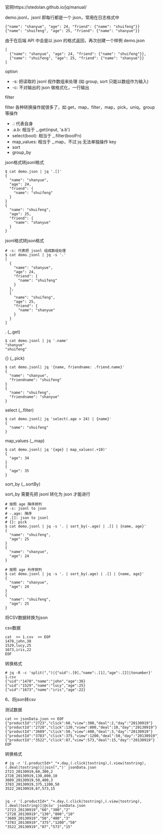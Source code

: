 官网https://stedolan.github.io/jq/manual/


demo.jsonl，jsonl 即每行都是一个 json，常用在日志格式中
```
{"name": "shanyue", "age": 24, "friend": {"name": "shuifeng"}}
{"name": "shuifeng", "age": 25, "friend": {"name": "shanyue"}}
```

由于在后端 API 中会是以 json 的格式返回，再次创建一个样例 demo.json
```
[
  {"name": "shanyue", "age": 24, "friend": {"name": "shuifeng"}},
  {"name": "shuifeng", "age": 25, "friend": {"name": "shanyue"}}
]
```

option
- -s: 把读取的 jsonl 视作数组来处理 (如 group, sort 只能以数组作为输入)
- -c: 不对输出的 json 做格式化，一行输出


filter

filter 各种转换操作就很多了，如 get，map，filter，map，pick，uniq，group 等操作
- .: 代表自身
- .a.b: 相当于 _.get(input, 'a.b')
- select(bool): 相当于 _.filter(boolFn)
- map_values: 相当于 _.map，不过 jq 无法单独操作 key
- sort
- group_by

json格式转jsonl格式
```
$ cat demo.json | jq '.[]'
{
  "name": "shanyue",
  "age": 24,
  "friend": {
    "name": "shuifeng"
  }
}
{
  "name": "shuifeng",
  "age": 25,
  "friend": {
    "name": "shanyue"
  }
}
```

jsonl格式转json格式
```
# -s: 代表把 jsonl 组成数组处理
$ cat demo.jsonl | jq -s '.'
[
  {
    "name": "shanyue",
    "age": 24,
    "friend": {
      "name": "shuifeng"
    }
  },
  {
    "name": "shuifeng",
    "age": 25,
    "friend": {
      "name": "shanyue"
    }
  }
]
```

. (_.get)
```
$ cat demo.jsonl | jq '.name'
"shanyue"
"shuifeng"
```

{} (_.pick)
```
$ cat demo.jsonl| jq '{name, friendname: .friend.name}'
{
  "name": "shanyue",
  "friendname": "shuifeng"
}
{
  "name": "shuifeng",
  "friendname": "shanyue"
}
```

select (_.filter)
```
$ cat demo.jsonl| jq 'select(.age > 24) | {name}'
{
  "name": "shuifeng"
}
```

map_values (_.map)
```
$ cat demo.jsonl| jq '{age} | map_values(.+10)'
{
  "age": 34
}
{
  "age": 35
}
```

sort_by (_.sortBy)

sort_by 需要先把 jsonl 转化为 json 才能进行
```
# 按照 age 降序排列
# -s: jsonl to json
# -.age: 降序
# .[]: json to jsonl
# {}: pick
$ cat demo.jsonl | jq -s '. | sort_by(-.age) | .[] | {name, age}'
{
  "name": "shuifeng",
  "age": 25
}
{
  "name": "shanyue",
  "age": 24
}

# 按照 age 升序排列
$ cat demo.jsonl | jq -s '. | sort_by(.age) | .[] | {name, age}'
{
  "name": "shanyue",
  "age": 24
}
{
  "name": "shuifeng",
  "age": 25
}
```





将CSV数据转换为json

csv数据
```
cat  >> 1.csv  << EOF
1478,john,38
1529,lucy,25
1673,iris,22
EOF
```

转换格式
```
# jq -R -c 'split(",")|{"uid":.[0],"name":.[1],"age":.[2]|tonumber}' 1.csv
{"uid":"1478","name":"john","age":38}
{"uid":"1529","name":"lucy","age":25}
{"uid":"1673","name":"iris","age":22}
```







6、将json转csv

测试数据
```
cat >> jsonData.json << EOF
{"productId":"2723","click":60,"view":300,"deal":2,"day":"20130919"}
{"productId":"2728","click":130,"view":800,"deal":10,"day":"20130919"}
{"productId":"3609","click":50,"view":400,"deal":3,"day":"20130919"}
{"productId":"3783","click":375,"view":1200,"deal":50,"day":"20130919"}
{"productId":"3522","click":87,"view":573,"deal":15,"day":"20130919"}
EOF
```

转换格式
```
# jq -r '[.productId+"_"+.day,(.click|tostring),(.view|tostring),(.deal|tostring)]|join(",")' jsonData.json
2723_20130919,60,300,2
2728_20130919,130,800,10
3609_20130919,50,400,3
3783_20130919,375,1200,50
3522_20130919,87,573,15


jq -r '[.productId+"_"+.day,(.click|tostring),(.view|tostring),(.deal|tostring)]|@csv' jsonData.json
"2723_20130919","60","300","2"
"2728_20130919","130","800","10"
"3609_20130919","50","400","3"
"3783_20130919","375","1200","50"
"3522_20130919","87","573","15"
```
